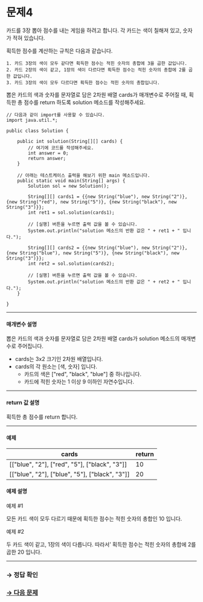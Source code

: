 # 문제4

카드를 3장 뽑아 점수를 내는 게임을 하려고 합니다. 각 카드는 색이 칠해져 있고, 숫자가 적혀 있습니다.

획득한 점수를 계산하는 규칙은 다음과 같습니다.

```
1. 카드 3장의 색이 모두 같다면 획득한 점수는 적힌 숫자의 총합에 3을 곱한 값입니다.
2. 카드 2장의 색이 같고, 1장의 색이 다르다면 획득한 점수는 적힌 숫자의 총합에 2를 곱한 값입니다.
3. 카드 3장의 색이 모두 다르다면 획득한 점수는 적힌 숫자의 총합입니다.
```

뽑은 카드의 색과 숫자를 문자열로 담은 2차원 배열 cards가 매개변수로 주어질 때, 획득한 총 점수를 return 하도록 solution 메소드를 작성해주세요.

```
// 다음과 같이 import를 사용할 수 있습니다.
import java.util.*;

public class Solution {

    public int solution(String[][] cards) {
        // 여기에 코드를 작성해주세요.
        int answer = 0;
        return answer;
    }

    // 아래는 테스트케이스 출력을 해보기 위한 main 메소드입니다.
    public static void main(String[] args) {
        Solution sol = new Solution();
        
        String[][] cards1 = {{new String("blue"), new String("2")}, {new String("red"), new String("5")}, {new String("black"), new String("3")}};
        int ret1 = sol.solution(cards1);

        // [실행] 버튼을 누르면 출력 값을 볼 수 있습니다.
        System.out.println("solution 메소드의 반환 값은 " + ret1 + " 입니다.");

        String[][] cards2 = {{new String("blue"), new String("2")}, {new String("blue"), new String("5")}, {new String("black"), new String("3")}};
        int ret2 = sol.solution(cards2);

        // [실행] 버튼을 누르면 출력 값을 볼 수 있습니다.
        System.out.println("solution 메소드의 반환 값은 " + ret2 + " 입니다.");
    }

}
```

---

#### 매개변수 설명
뽑은 카드의 색과 숫자를 문자열로 담은 2차원 배열 cards가 solution 메소드의 매개변수로 주어집니다.

* cards는 3x2 크기인 2차원 배열입니다.
* cards의 각 원소는 [색, 숫자] 입니다.
    * 카드의 색은 ["red", "black", "blue"] 중 하나입니다.
    * 카드에 적힌 숫자는 1 이상 9 이하인 자연수입니다.

---

#### return 값 설명
획득한 총 점수를 return 합니다.

---

#### 예제

| cards                                      	| return |
|------------------------------------------------|--------|
| [["blue", "2"], ["red", "5"], ["black", "3"]]  | 10 	|
| [["blue", "2"], ["blue", "5"], ["black", "3"]] | 20 	|

#### 예제 설명

예제 #1

모든 카드 색이 모두 다르기 때문에 획득한 점수는 적힌 숫자의 총합인 10 입니다.

예제 #2

두 카드 색이 같고, 1장의 색이 다릅니다. 따라서’ 획득한 점수는 적힌 숫자의 총합에 2를 곱한 20 입니다.

---

### → 정답 확인

### [→ 다음 문제](https://github.com/tnehf18/cosPro/blob/main/java/ex_2nd/ex_2nd_06/no_05/desc_05.md "cosPro 2급 Java 6차 5번 문제")
